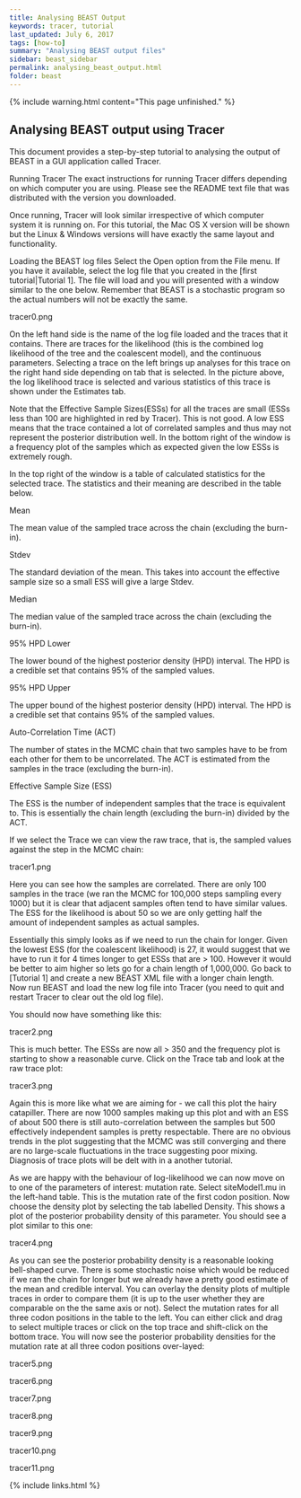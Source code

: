 ```yaml
---
title: Analysing BEAST Output
keywords: tracer, tutorial
last_updated: July 6, 2017
tags: [how-to]
summary: "Analysing BEAST output files"
sidebar: beast_sidebar
permalink: analysing_beast_output.html
folder: beast
---
```


{% include warning.html content="This page unfinished." %}

## Analysing BEAST output using Tracer
This document provides a step-by-step tutorial to analysing the output of BEAST in a GUI application called Tracer.

Running Tracer
The exact instructions for running Tracer differs depending on which computer you are using. Please see the README text file that was distributed with the version you downloaded.

Once running, Tracer will look similar irrespective of which computer system it is running on. For this tutorial, the Mac OS X version will be shown but the Linux & Windows versions will have exactly the same layout and functionality.


Loading the BEAST log files
Select the Open option from the File menu. If you have it available, select the log file that you created in the [first tutorial|Tutorial 1]. The file will load and you will presented with a window similar to the one below. Remember that BEAST is a stochastic program so the actual numbers will not be exactly the same.

tracer0.png

On the left hand side is the name of the log file loaded and the traces that it contains. There are traces for the likelihood (this is the combined log likelihood of the tree and the coalescent model), and the continuous parameters. Selecting a trace on the left brings up analyses for this trace on the right hand side depending on tab that is selected. In the picture above, the log likelihood trace is selected and various statistics of this trace is shown under the Estimates tab.

Note that the Effective Sample Sizes(ESSs) for all the traces are small (ESSs less than 100 are highlighted in red by Tracer). This is not good. A low ESS means that the trace contained a lot of correlated samples and thus may not represent the posterior distribution well. In the bottom right of the window is a frequency plot of the samples which as expected given the low ESSs is extremely rough.

In the top right of the window is a table of calculated statistics for the selected trace. The statistics and their meaning are described in the table below.

Mean

The mean value of the sampled trace across the chain (excluding the burn-in).

Stdev

The standard deviation of the mean. This takes into account the effective sample size so a small ESS will give a large Stdev.

Median

The median value of the sampled trace across the chain (excluding the burn-in).

95% HPD Lower

The lower bound of the highest posterior density (HPD) interval. The HPD is a credible set that contains 95% of the sampled values.

95% HPD Upper

The upper bound of the highest posterior density (HPD) interval. The HPD is a credible set that contains 95% of the sampled values.

Auto-Correlation Time (ACT)

The number of states in the MCMC chain that two samples have to be from each other for them to be uncorrelated. The ACT is estimated from the samples in the trace (excluding the burn-in).

Effective Sample Size (ESS)

The ESS is the number of independent samples that the trace is equivalent to. This is essentially the chain length (excluding the burn-in) divided by the ACT.

If we select the Trace we can view the raw trace, that is, the sampled values against the step in the MCMC chain:

tracer1.png

Here you can see how the samples are correlated. There are only 100 samples in the trace (we ran the MCMC for 100,000 steps sampling every 1000) but it is clear that adjacent samples often tend to have similar values. The ESS for the likelihood is about 50 so we are only getting half the amount of independent samples as actual samples.

Essentially this simply looks as if we need to run the chain for longer. Given the lowest ESS (for the coalescent likelihood) is 27, it would suggest that we have to run it for 4 times longer to get ESSs that are > 100. However it would be better to aim higher so lets go for a chain length of 1,000,000. Go back to [Tutorial 1] and create a new BEAST XML file with a longer chain length. Now run BEAST and load the new log file into Tracer (you need to quit and restart Tracer to clear out the old log file).

You should now have something like this:

tracer2.png

This is much better. The ESSs are now all > 350 and the frequency plot is starting to show a reasonable curve. Click on the Trace tab and look at the raw trace plot:

tracer3.png

Again this is more like what we are aiming for - we call this plot the hairy catapiller. There are now 1000 samples making up this plot and with an ESS of about 500 there is still auto-correlation between the samples but 500 effectively independent samples is pretty respectable. There are no obvious trends in the plot suggesting that the MCMC was still converging and there are no large-scale fluctuations in the trace suggesting poor mixing. Diagnosis of trace plots will be delt with in a another tutorial.

As we are happy with the behaviour of log-likelihood we can now move on to one of the parameters of interest: mutation rate. Select siteModel1.mu in the left-hand table. This is the mutation rate of the first codon position. Now choose the density plot by selecting the tab labelled Density. This shows a plot of the posterior probability density of this parameter. You should see a plot similar to this one:

tracer4.png

As you can see the posterior probability density is a reasonable looking bell-shaped curve. There is some stochastic noise which would be reduced if we ran the chain for longer but we already have a pretty good estimate of the mean and credible interval. You can overlay the density plots of multiple traces in order to compare them (it is up to the user whether they are comparable on the the same axis or not). Select the mutation rates for all three codon positions in the table to the left. You can either click and drag to select multiple traces or click on the top trace and shift-click on the bottom trace. You will now see the posterior probability densities for the mutation rate at all three codon positions over-layed:

tracer5.png

tracer6.png

tracer7.png

tracer8.png

tracer9.png

tracer10.png

tracer11.png

{% include links.html %}
